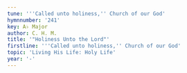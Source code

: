 ```yaml
---
tune: '''Called unto holiness,'' Church of our God'
hymnnumber: '241'
key: A♭ Major
author: C. H. M.
title: '"Holiness Unto the Lord"'
firstline: '''Called unto holiness,'' Church of our God'
topic: 'Living His Life: Holy Life'
year: '-'
---
```

